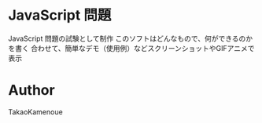 JavaScript 問題
====

JavaScript 問題の試験として制作
このソフトはどんなもので、何ができるのかを書く
合わせて、簡単なデモ（使用例）などスクリーンショットやGIFアニメで表示

# Author
TakaoKamenoue
